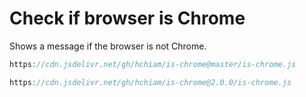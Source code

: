 # Check if browser is Chrome

Shows a message if the browser is not Chrome.

```js
https://cdn.jsdelivr.net/gh/hchiam/is-chrome@master/is-chrome.js
```

```js
https://cdn.jsdelivr.net/gh/hchiam/is-chrome@2.0.0/is-chrome.js
```

